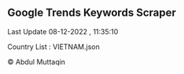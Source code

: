 

## Google Trends Keywords Scraper 
 
Last Update 08-12-2022 , 11:35:10

Country List :
VIETNAM.json



© Abdul Muttaqin 
